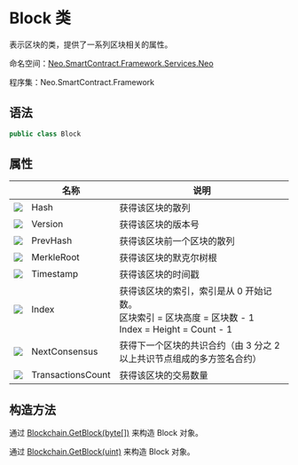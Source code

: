 # Block 类

表示区块的类，提供了一系列区块相关的属性。

命名空间：[Neo.SmartContract.Framework.Services.Neo](../neo.md)

程序集：Neo.SmartContract.Framework

## 语法

```c#
public class Block
```

## 属性

|                                                        | 名称              | 说明                                                         |
| ------------------------------------------------------ | ----------------- | ------------------------------------------------------------ |
| ![](https://i-msdn.sec.s-msft.com/dynimg/IC74937.jpeg) | Hash              | 获得该区块的散列                                             |
| ![](https://i-msdn.sec.s-msft.com/dynimg/IC74937.jpeg) | Version           | 获得该区块的版本号                                           |
| ![](https://i-msdn.sec.s-msft.com/dynimg/IC74937.jpeg) | PrevHash          | 获得该区块前一个区块的散列                                   |
| ![](https://i-msdn.sec.s-msft.com/dynimg/IC74937.jpeg) | MerkleRoot        | 获得该区块的默克尔树根                                       |
| ![](https://i-msdn.sec.s-msft.com/dynimg/IC74937.jpeg) | Timestamp         | 获得该区块的时间戳                                           |
| ![](https://i-msdn.sec.s-msft.com/dynimg/IC74937.jpeg) | Index             | 获得该区块的索引，索引是从 0 开始记数。<br/>区块索引 = 区块高度 = 区块数 - 1<br/>Index = Height = Count - 1 |
| ![](https://i-msdn.sec.s-msft.com/dynimg/IC74937.jpeg) | NextConsensus     | 获得下一个区块的共识合约（由 3 分之 2 以上共识节点组成的多方签名合约） |
| ![](https://i-msdn.sec.s-msft.com/dynimg/IC74937.jpeg) | TransactionsCount | 获得该区块的交易数量                                         |

## 构造方法

通过 [Blockchain.GetBlock(byte\[\])](Blockchain/GetBlock.md) 来构造 Block 对象。

通过 [Blockchain.GetBlock(uint)](Blockchain/GetBlock2.md) 来构造 Block 对象。